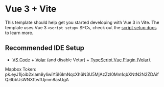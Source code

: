 # Vue 3 + Vite

This template should help get you started developing with Vue 3 in Vite. The template uses Vue 3 `<script setup>` SFCs, check out the [script setup docs](https://v3.vuejs.org/api/sfc-script-setup.html#sfc-script-setup) to learn more.

## Recommended IDE Setup

- [VS Code](https://code.visualstudio.com/) + [Volar](https://marketplace.visualstudio.com/items?itemName=Vue.volar) (and disable Vetur) + [TypeScript Vue Plugin (Volar)](https://marketplace.visualstudio.com/items?itemName=Vue.vscode-typescript-vue-plugin).

Mapbox Token: pk.eyJ1Ijoib2xlam9yIiwiYSI6ImNqcXh6N3U5MjAzZzI0Mm1qbXNtN2N2ZDAifQ.6bbUsWNXftwfUjmm8asUgA
